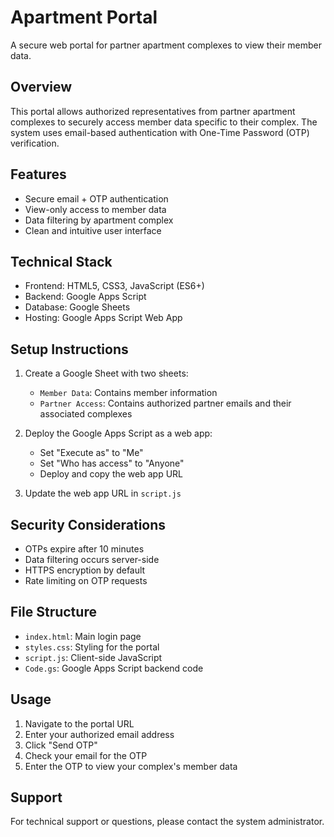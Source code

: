# Apartment Portal

A secure web portal for partner apartment complexes to view their member data.

## Overview

This portal allows authorized representatives from partner apartment complexes to securely access member data specific to their complex. The system uses email-based authentication with One-Time Password (OTP) verification.

## Features

- Secure email + OTP authentication
- View-only access to member data
- Data filtering by apartment complex
- Clean and intuitive user interface

## Technical Stack

- Frontend: HTML5, CSS3, JavaScript (ES6+)
- Backend: Google Apps Script
- Database: Google Sheets
- Hosting: Google Apps Script Web App

## Setup Instructions

1. Create a Google Sheet with two sheets:
   - `Member Data`: Contains member information
   - `Partner Access`: Contains authorized partner emails and their associated complexes

2. Deploy the Google Apps Script as a web app:
   - Set "Execute as" to "Me"
   - Set "Who has access" to "Anyone"
   - Deploy and copy the web app URL

3. Update the web app URL in `script.js`

## Security Considerations

- OTPs expire after 10 minutes
- Data filtering occurs server-side
- HTTPS encryption by default
- Rate limiting on OTP requests

## File Structure

- `index.html`: Main login page
- `styles.css`: Styling for the portal
- `script.js`: Client-side JavaScript
- `Code.gs`: Google Apps Script backend code

## Usage

1. Navigate to the portal URL
2. Enter your authorized email address
3. Click "Send OTP"
4. Check your email for the OTP
5. Enter the OTP to view your complex's member data

## Support

For technical support or questions, please contact the system administrator. 